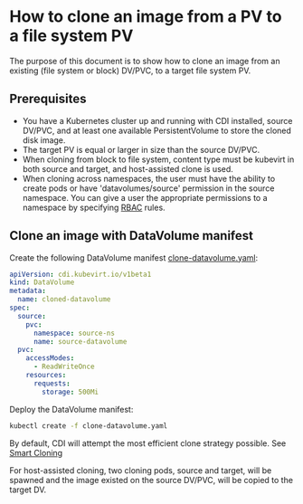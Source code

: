 # How to clone an image from a PV to a file system PV
The purpose of this document is to show how to clone an image from an existing (file system or block) DV/PVC, to a target file system PV.

## Prerequisites
- You have a Kubernetes cluster up and running with CDI installed, source DV/PVC, and at least one available PersistentVolume to store the cloned disk image.
- The target PV is equal or larger in size than the source DV/PVC.
- When cloning from block to file system, content type must be kubevirt in both source and target, and host-assisted clone is used.
- When cloning across namespaces, the user must have the ability to create pods or have 'datavolumes/source' permission in the source namespace. You can give a user the appropriate permissions to a namespace by specifying [RBAC](RBAC.md) rules.

## Clone an image with DataVolume manifest

Create the following DataVolume manifest [clone-datavolume.yaml](../manifests/example/clone-datavolume.yaml):

```yaml
apiVersion: cdi.kubevirt.io/v1beta1
kind: DataVolume
metadata:
  name: cloned-datavolume
spec:
  source:
    pvc:
      namespace: source-ns
      name: source-datavolume
  pvc:
    accessModes:
      - ReadWriteOnce
    resources:
      requests:
        storage: 500Mi
```

Deploy the DataVolume manifest:

```bash
kubectl create -f clone-datavolume.yaml
```

By default, CDI will attempt the most efficient clone strategy possible.  See [Smart Cloning](smart-clone.md)

For host-assisted cloning, two cloning pods, source and target, will be spawned and the image existed on the source DV/PVC, will be copied to the target DV.
